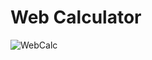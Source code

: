 # Web Calculator

<img src="https://gitee.com/ec1ipse/pics-storage/blob/master/img/20210520135708.png" alt="WebCalc">

